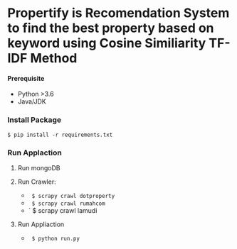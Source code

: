 # Propertify is Recomendation System to find the best property based on keyword using Cosine Similiarity TF-IDF Method

#### Prerequisite
- Python >3.6
- Java/JDK 


### Install Package
`$ pip install -r requirements.txt`


### Run Applaction
1. Run mongoDB
2. Run Crawler: 
    - ` $ scrapy crawl dotproperty`
    - ` $ scrapy crawl rumahcom`
    - ` $ scrapy crawl lamudi

3. Run Appliaction
    - ` $ python run.py`

